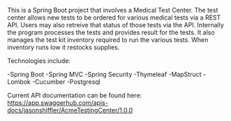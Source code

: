 This is a Spring Boot project that involves a Medical Test Center. The test center allows new tests to be ordered for various medical tests via a REST API. Users may also retreive that status of those tests via the API. Internally the program processes the tests and provides result for the tests. It also manages the test kit inventory required to run the various tests. When inventory runs low it restocks supplies.

Technologies include:

-Spring Boot
-Spring MVC
-Spring Security
-Thymeleaf
-MapStruct
-Lombok
-Cucumber
-Postgresql

Current API documentation can be found here:
https://app.swaggerhub.com/apis-docs/jasonshiffler/AcmeTestingCenter/1.0.0

